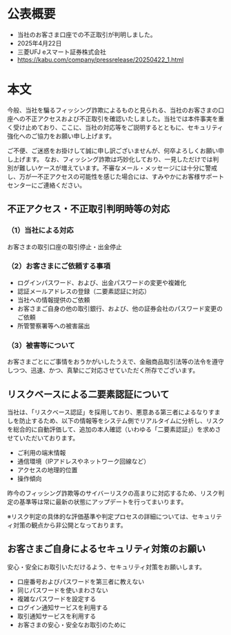 # 公表概要
- 当社のお客さま口座での不正取引が判明しました。
- 2025年4月22日
- 三菱UFJ eスマート証券株式会社
- https://kabu.com/company/pressrelease/20250422_1.html

# 本文
今般、当社を騙るフィッシング詐欺によるものと見られる、当社のお客さまの口座への不正アクセスおよび不正取引を確認いたしました。当社では本件事実を重く受け止めており、ここに、当社の対応等をご説明するとともに、セキュリティ強化へのご協力をお願い申し上げます。

ご不便、ご迷惑をお掛けして誠に申し訳ございませんが、何卒よろしくお願い申し上げます。
なお、フィッシング詐欺は巧妙化しており、一見しただけでは判別が難しいケースが増えています。不審なメール・メッセージには十分に警戒し、万が一不正アクセスの可能性を感じた場合には、すみやかにお客様サポートセンターにご連絡ください。

## 不正アクセス・不正取引判明時等の対応
### （1）当社による対応
お客さまの取引口座の取引停止・出金停止

### （2）お客さまにご依頼する事項
- ログインパスワード、および、出金パスワードの変更や複雑化
- 認証メールアドレスの登録（二要素認証に対応）
- 当社への情報提供のご依頼
- お客さまご自身の他の取引銀行、および、他の証券会社のパスワード変更のご依頼
- 所管警察署等への被害届出

### （3）被害等について
お客さまごとにご事情をおうかがいしたうえで、金融商品取引法等の法令を遵守しつつ、迅速、かつ、真摯にご対応させていただく所存でございます。

## リスクベースによる二要素認証について
当社は、「リスクベース認証」を採用しており、悪意ある第三者によるなりすましを防止するため、以下の情報等をシステム側でリアルタイムに分析し、リスクを総合的に自動評価して、追加の本人確認（いわゆる「二要素認証」）を求めさせていただいております。
- ご利用の端末情報
- 通信環境（IPアドレスやネットワーク回線など）
- アクセスの地理的位置
- 操作傾向

昨今のフィッシング詐欺等のサイバーリスクの高まりに対応するため、リスク判定の基準等は常に最新の状態にアップデートを行ってまいります。

※リスク判定の具体的な評価基準や判定プロセスの詳細については、セキュリティ対策の観点から非公開となっております。

## お客さまご自身によるセキュリティ対策のお願い
安心・安全にお取引いただけるよう、セキュリティ対策をお願いします。
- 口座番号およびパスワードを第三者に教えない
- 同じパスワードを使いまわさない
- 複雑なパスワードを設定する
- ログイン通知サービスを利用する
- 取引通知サービスを利用する
- お客さまの安心・安全なお取引のために
